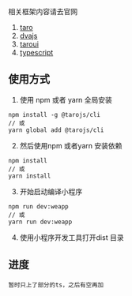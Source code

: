 相关框架内容请去官网

1. [taro](https://github.com/NervJS/taro)
2. [dvajs](https://github.com/dvajs/dva)
3. [taroui](https://taro-ui.aotu.io/#/docs/introduction)
3. [typescript](https://www.tslang.cn/)

## 使用方式 
1. 使用 npm 或者 yarn 全局安装

```
npm install -g @tarojs/cli
// 或
yarn global add @tarojs/cli
```
2. 然后使用npm 或者yarn 安装依赖
```
npm install
// 或
yarn install
```
3. 开始启动编译小程序
```
npm run dev:weapp
// 或
yarn run dev:weapp
```
4. 使用小程序开发工具打开dist 目录


## 进度

```
暂时只上了部分的ts，之后有空再加
```